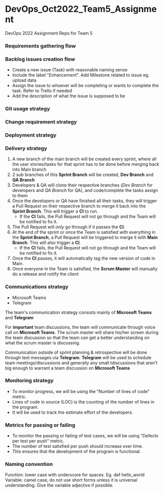 # DevOps_Oct2022_Team5_Assignment
DevOps 2022 Assignment Repo for Team 5


### Requirements gathering flow
### Backlog issues creation flow
- Create a new issue (Task) with reasonable naming sense
- Include the label "Enhancement". Add Milestone related to issue eg. upload data
- Assign the issue to whoever will be completing or wants to complete the task. Refer to Trello if needed
- Add the description of what the issue is supposed to be
### Git usage strategy
### Change requirement strategy
### Deployment strategy
### Delivery strategy
1. A new branch of the main branch will be created every sprint, where all the user stories/tasks for that sprint has to be done before merging back into Main branch
2. 2 sub branches of this **Sprint Branch** will be created, **Dev Branch** and **QA Branch**
3. Developers & QA will clone their respective branches (*Dev Branch* for developers and *QA Branch* for QA), and code/complete the tasks assign to them
4. Once the developers or QA have finished all their tasks, they will trigger a Pull Request on their respective branch to merge it back into the **Sprint Branch**. This will trigger a **CI** to run.
   - If the **CI** fails, the Pull Request will not go through and the Team will be notified to fix it.
6. The Pull Request will *only* go through if it passes the **CI**.
7. At the end of the sprint or once the Team is satisfied with everything in the **Sprint Branch**, a Pull Request will be triggered to merge it with **Main Branch**. This will also trigger a **CI**.
   - If the **CI** fails, the Pull Request will not go through and the Team will be notified to fix it.
8. Once the **CI** passes, it will automatically tag the new version of code in Main.
9. Once everyone in the Team is satisfied, the **Scrum Master** will manually do a release and notify the client
### Communications strategy
- Microsoft Teams
- Telegram

The team's communication strategy consists mainly of **Microsoft Teams** and **Telegram**

For **important** team discussions, the team will communicate through voice call on **Microsoft Teams**. The scrum master will share his/her screen during the team discussion so that the team can get a better understanding on what the scrum master is discussing.

Communication outside of sprint planning & retrospective will be done through text messages via **Telegram**. **Telegram** will be used to schedule team meetings/discussions and generally any small tdiscussions that aren't big enough to warrant a team discussion on **Microsoft Teams**
### Monitoring strategy
- To monitor progress, we will be using the "Number of lines of code" metric. 
- Lines of code in source (LOC) is the counting of the number of lines in the program.
- It will be used to track the estimate effort of the developers.
### Metrics for passing or failing
- To monitor the passing or failing of test cases, we will be using "Defects per test per push" metric.
- The number of test satisfied per push should increase over time.
- This ensures that the development of the program is functional.
### Naming convention
Function: lower case with underscore for spaces. Eg. def hello_world
Variable: camel case, do not use short forms unless it is universal understanding. Give the variable adjective if possible.
